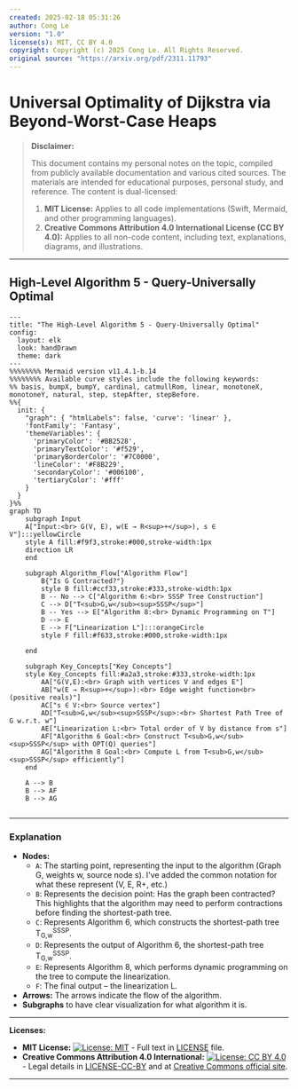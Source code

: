 ```yaml
---
created: 2025-02-18 05:31:26
author: Cong Le
version: "1.0"
license(s): MIT, CC BY 4.0
copyright: Copyright (c) 2025 Cong Le. All Rights Reserved.
original source: "https://arxiv.org/pdf/2311.11793"
---
```




# Universal Optimality of Dijkstra via Beyond-Worst-Case Heaps
> **Disclaimer:**
>
> This document contains my personal notes on the topic,
> compiled from publicly available documentation and various cited sources.
> The materials are intended for educational purposes, personal study, and reference.
> The content is dual-licensed:
> 1. **MIT License:** Applies to all code implementations (Swift, Mermaid, and other programming languages).
> 2. **Creative Commons Attribution 4.0 International License (CC BY 4.0):** Applies to all non-code content, including text, explanations, diagrams, and illustrations.
---


## High-Level Algorithm 5 - Query-Universally Optimal




```mermaid
---
title: "The High-Level Algorithm 5 - Query-Universally Optimal"
config:
  layout: elk
  look: handDrawn
  theme: dark
---
%%%%%%%% Mermaid version v11.4.1-b.14
%%%%%%%% Available curve styles include the following keywords:
%% basis, bumpX, bumpY, cardinal, catmullRom, linear, monotoneX, monotoneY, natural, step, stepAfter, stepBefore.
%%{
  init: {
    "graph": { "htmlLabels": false, 'curve': 'linear' },
    'fontFamily': 'Fantasy',
    'themeVariables': {
      'primaryColor': '#BB2528',
      'primaryTextColor': '#f529',
      'primaryBorderColor': '#7C0000',
      'lineColor': '#F8B229',
      'secondaryColor': '#006100',
      'tertiaryColor': '#fff'
    }
  }
}%%
graph TD
    subgraph Input
    A["Input:<br> G(V, E), w(E → R<sup>+</sup>), s ∈ V"]:::yellowCircle
    style A fill:#f9f3,stroke:#000,stroke-width:1px
    direction LR
    end
    
    subgraph Algorithm_Flow["Algorithm Flow"]
        B{"Is G Contracted?"}
        style B fill:#ccf33,stroke:#333,stroke-width:1px
        B -- No --> C["Algorithm 6:<br> SSSP Tree Construction"]
        C --> D["T<sub>G,w</sub><sup>SSSP</sup>"]
        B -- Yes --> E["Algorithm 8:<br> Dynamic Programming on T"]
        D --> E
        E --> F["Linearization L"]:::orangeCircle
        style F fill:#f633,stroke:#000,stroke-width:1px
    
    end
    
    subgraph Key_Concepts["Key Concepts"]
    style Key_Concepts fill:#a2a3,stroke:#333,stroke-width:1px
        AA["G(V,E):<br> Graph with vertices V and edges E"]
        AB["w(E → R<sup>+</sup>):<br> Edge weight function<br>(positive reals)"]
        AC["s ∈ V:<br> Source vertex"]
        AD["T<sub>G,w</sub><sup>SSSP</sup>:<br> Shortest Path Tree of G w.r.t. w"]
        AE["Linearization L:<br> Total order of V by distance from s"]
        AF["Algorithm 6 Goal:<br> Construct T<sub>G,w</sub><sup>SSSP</sup> with OPT(Q) queries"]
        AG["Algorithm 8 Goal:<br> Compute L from T<sub>G,w</sub><sup>SSSP</sup> efficiently"]
    end
    
    A --> B
    B --> AF
    B --> AG
    
```

---

### Explanation

*   **Nodes:**
    *   `A`: The starting point, representing the input to the algorithm (Graph G, weights w, source node s). I've added the common notation for what these represent (V, E, R+, etc.)
    *   `B`: Represents the decision point: Has the graph been contracted? This highlights that the algorithm may need to perform contractions before finding the shortest-path tree.
    *   `C`: Represents Algorithm 6, which constructs the shortest-path tree T<sub>G,w</sub><sup>SSSP</sup>.
    *   `D`: Represents the output of Algorithm 6, the shortest-path tree T<sub>G,w</sub><sup>SSSP</sup>.
    *   `E`: Represents Algorithm 8, which performs dynamic programming on the tree to compute the linearization.
    *   `F`: The final output – the linearization L.
*   **Arrows:** The arrows indicate the flow of the algorithm.
*    **Subgraphs** to have clear visualization for what algorithm it is.


---
**Licenses:**

- **MIT License:**  [![License: MIT](https://img.shields.io/badge/License-MIT-yellow.svg)](LICENSE) - Full text in [LICENSE](LICENSE) file.
- **Creative Commons Attribution 4.0 International:** [![License: CC BY 4.0](https://licensebuttons.net/l/by/4.0/88x31.png)](LICENSE-CC-BY) - Legal details in [LICENSE-CC-BY](LICENSE-CC-BY) and at [Creative Commons official site](http://creativecommons.org/licenses/by/4.0/).

---